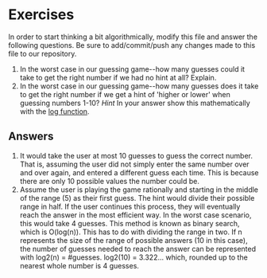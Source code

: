 # Exercises

In order to start thinking a bit algorithmically, modify this file and answer the following questions. Be sure to add/commit/push any changes made to this file to our repository.

1. In the worst case in our guessing game--how many guesses could it take to get the right number if we had no hint at all? Explain.
2. In the worst case in our guessing game--how many guesses does it take to get the right number if we get a hint of 'higher or lower' when guessing numbers 1-10? *Hint* In your answer show this mathematically with the [log function](https://www.mathsisfun.com/algebra/logarithms.html).

## Answers

1. It would take the user at most 10 guesses to guess the correct number. That is, assuming the user did not simply enter the same number over and over again, and entered a different guess each time. This is because there are only 10 possible values the number could be.
2. Assume the user is playing the game rationally and starting in the middle of the range (5) as their first guess. The hint would divide their possible range in half. If the user continues this process, they will eventually reach the answer in the most efficient way. In the worst case scenario, this would take 4 guesses. This method is known as binary search, which is O(log(n)). This has to do with dividing the range in two. If n represents the size of the range of possible answers (10 in this case), the number of guesses needed to reach the answer can be represented with log2(n) = #guesses. log2(10) = 3.322... which, rounded up to the nearest whole number is 4 guesses.
